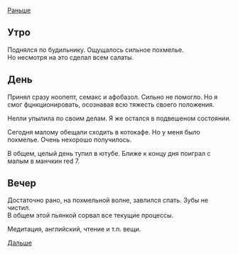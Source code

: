 [Раньше](2020.06.27.md)  
## Утро
Поднялся по будильнику. Ощущалось сильное похмелье.  
Но несмотря на это сделал всем салаты.
## День
Принял сразу ноопепт, семакс и афобазол. Сильно не помогло. Но я смог фцнкционировать, осознавая всю тяжесть своего положения.

Нелли упылила по своим делам. Я же остался в подвешеном состоянии.

Сегодня малому обещали сходить в котокафе. Но у меня было похмелье. Очень нехорошо получилось.

В общем, целый день тупил в ютубе. Ближе к концу дня поиграл с малым в манчкин red 7.
## Вечер
Достаточно рано, на похмельной волне, завлился спать. Зубы не чистил.  
В общем этой пьянкой сорвал все текущие процессы.

Медитация, английский, чтение и т.п. вещи.

[Дальше](2020.06.29.md)